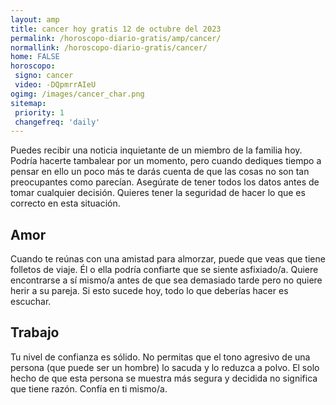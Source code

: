 ```yaml
---
layout: amp
title: cancer hoy gratis 12 de octubre del 2023 
permalink: /horoscopo-diario-gratis/amp/cancer/
normallink: /horoscopo-diario-gratis/cancer/
home: FALSE
horoscopo:
 signo: cancer
 video: -DQpmrrAIeU
ogimg: /images/cancer_char.png
sitemap:
 priority: 1
 changefreq: 'daily'
---
```



Puedes recibir una noticia inquietante de un miembro de la familia hoy. Podría hacerte tambalear por un momento, pero cuando dediques tiempo a pensar en ello un poco más te darás cuenta de que las cosas no son tan preocupantes como parecían. Asegúrate de tener todos los datos antes de tomar cualquier decisión. Quieres tener la seguridad de hacer lo que es correcto en esta situación.

## Amor

Cuando te reúnas con una amistad para almorzar, puede que veas que tiene folletos de viaje. Él o ella podría confiarte que se siente asfixiado/a. Quiere encontrarse a sí mismo/a antes de que sea demasiado tarde pero no quiere herir a su pareja. Si esto sucede hoy, todo lo que deberías hacer es escuchar.

## Trabajo

Tu nivel de confianza es sólido. No permitas que el tono agresivo de una persona (que puede ser un hombre) lo sacuda y lo reduzca a polvo. El solo hecho de que esta persona se muestra más segura y decidida no significa que tiene razón. Confía en ti mismo/a.